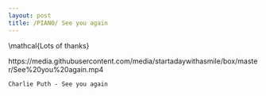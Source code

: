 ```yaml
---
layout: post
title: /PIANO/ See you again
---
```


\mathcal{Lots of thanks} 

<style>
	.breakAll{word-break:break-all;}			
</style>
<p class = "breakAll">https://media.githubusercontent.com/media/startadaywithasmile/box/master/See%20you%20again.mp4</p>

`Charlie Puth - See you again` 
